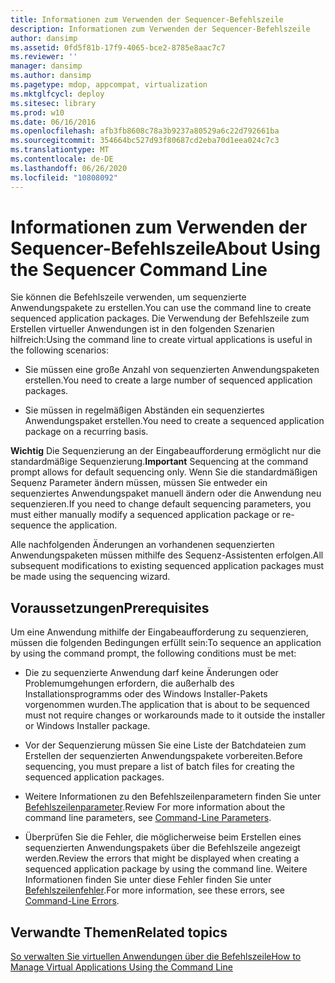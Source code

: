 ```yaml
---
title: Informationen zum Verwenden der Sequencer-Befehlszeile
description: Informationen zum Verwenden der Sequencer-Befehlszeile
author: dansimp
ms.assetid: 0fd5f81b-17f9-4065-bce2-8785e8aac7c7
ms.reviewer: ''
manager: dansimp
ms.author: dansimp
ms.pagetype: mdop, appcompat, virtualization
ms.mktglfcycl: deploy
ms.sitesec: library
ms.prod: w10
ms.date: 06/16/2016
ms.openlocfilehash: afb3fb8608c78a3b9237a80529a6c22d792661ba
ms.sourcegitcommit: 354664bc527d93f80687cd2eba70d1eea024c7c3
ms.translationtype: MT
ms.contentlocale: de-DE
ms.lasthandoff: 06/26/2020
ms.locfileid: "10808092"
---
```

# <span data-ttu-id="9e1e4-103">Informationen zum Verwenden der Sequencer-Befehlszeile</span><span class="sxs-lookup"><span data-stu-id="9e1e4-103">About Using the Sequencer Command Line</span></span>


<span data-ttu-id="9e1e4-104">Sie können die Befehlszeile verwenden, um sequenzierte Anwendungspakete zu erstellen.</span><span class="sxs-lookup"><span data-stu-id="9e1e4-104">You can use the command line to create sequenced application packages.</span></span> <span data-ttu-id="9e1e4-105">Die Verwendung der Befehlszeile zum Erstellen virtueller Anwendungen ist in den folgenden Szenarien hilfreich:</span><span class="sxs-lookup"><span data-stu-id="9e1e4-105">Using the command line to create virtual applications is useful in the following scenarios:</span></span>

-   <span data-ttu-id="9e1e4-106">Sie müssen eine große Anzahl von sequenzierten Anwendungspaketen erstellen.</span><span class="sxs-lookup"><span data-stu-id="9e1e4-106">You need to create a large number of sequenced application packages.</span></span>

-   <span data-ttu-id="9e1e4-107">Sie müssen in regelmäßigen Abständen ein sequenziertes Anwendungspaket erstellen.</span><span class="sxs-lookup"><span data-stu-id="9e1e4-107">You need to create a sequenced application package on a recurring basis.</span></span>

<span data-ttu-id="9e1e4-108">**Wichtig**  Die Sequenzierung an der Eingabeaufforderung ermöglicht nur die standardmäßige Sequenzierung.</span><span class="sxs-lookup"><span data-stu-id="9e1e4-108">**Important** Sequencing at the command prompt allows for default sequencing only.</span></span> <span data-ttu-id="9e1e4-109">Wenn Sie die standardmäßigen Sequenz Parameter ändern müssen, müssen Sie entweder ein sequenziertes Anwendungspaket manuell ändern oder die Anwendung neu sequenzieren.</span><span class="sxs-lookup"><span data-stu-id="9e1e4-109">If you need to change default sequencing parameters, you must either manually modify a sequenced application package or re-sequence the application.</span></span>

 

<span data-ttu-id="9e1e4-110">Alle nachfolgenden Änderungen an vorhandenen sequenzierten Anwendungspaketen müssen mithilfe des Sequenz-Assistenten erfolgen.</span><span class="sxs-lookup"><span data-stu-id="9e1e4-110">All subsequent modifications to existing sequenced application packages must be made using the sequencing wizard.</span></span>

## <span data-ttu-id="9e1e4-111">Voraussetzungen</span><span class="sxs-lookup"><span data-stu-id="9e1e4-111">Prerequisites</span></span>


<span data-ttu-id="9e1e4-112">Um eine Anwendung mithilfe der Eingabeaufforderung zu sequenzieren, müssen die folgenden Bedingungen erfüllt sein:</span><span class="sxs-lookup"><span data-stu-id="9e1e4-112">To sequence an application by using the command prompt, the following conditions must be met:</span></span>

-   <span data-ttu-id="9e1e4-113">Die zu sequenzierte Anwendung darf keine Änderungen oder Problemumgehungen erfordern, die außerhalb des Installationsprogramms oder des Windows Installer-Pakets vorgenommen wurden.</span><span class="sxs-lookup"><span data-stu-id="9e1e4-113">The application that is about to be sequenced must not require changes or workarounds made to it outside the installer or Windows Installer package.</span></span>

-   <span data-ttu-id="9e1e4-114">Vor der Sequenzierung müssen Sie eine Liste der Batchdateien zum Erstellen der sequenzierten Anwendungspakete vorbereiten.</span><span class="sxs-lookup"><span data-stu-id="9e1e4-114">Before sequencing, you must prepare a list of batch files for creating the sequenced application packages.</span></span>

-   <span data-ttu-id="9e1e4-115">Weitere Informationen zu den Befehlszeilenparametern finden Sie unter [Befehlszeilenparameter](command-line-parameters.md).</span><span class="sxs-lookup"><span data-stu-id="9e1e4-115">Review For more information about the command line parameters, see [Command-Line Parameters](command-line-parameters.md).</span></span>

-   <span data-ttu-id="9e1e4-116">Überprüfen Sie die Fehler, die möglicherweise beim Erstellen eines sequenzierten Anwendungspakets über die Befehlszeile angezeigt werden.</span><span class="sxs-lookup"><span data-stu-id="9e1e4-116">Review the errors that might be displayed when creating a sequenced application package by using the command line.</span></span> <span data-ttu-id="9e1e4-117">Weitere Informationen finden Sie unter diese Fehler finden Sie unter [Befehlszeilenfehler](command-line-errors.md).</span><span class="sxs-lookup"><span data-stu-id="9e1e4-117">For more information, see these errors, see [Command-Line Errors](command-line-errors.md).</span></span>

## <span data-ttu-id="9e1e4-118">Verwandte Themen</span><span class="sxs-lookup"><span data-stu-id="9e1e4-118">Related topics</span></span>


[<span data-ttu-id="9e1e4-119">So verwalten Sie virtuellen Anwendungen über die Befehlszeile</span><span class="sxs-lookup"><span data-stu-id="9e1e4-119">How to Manage Virtual Applications Using the Command Line</span></span>](how-to-manage-virtual-applications-using-the-command-line.md)

 

 





